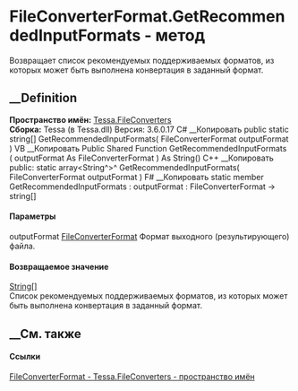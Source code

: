 # FileConverterFormat.GetRecommendedInputFormats - метод
Возвращает список рекомендуемых поддерживаемых форматов, из которых может быть
выполнена конвертация в заданный формат.
## __Definition
 **Пространство имён:** [Tessa.FileConverters](N_Tessa_FileConverters.htm)  
 **Сборка:** Tessa (в Tessa.dll) Версия: 3.6.0.17
C# __Копировать
     public static string[] GetRecommendedInputFormats(
    	FileConverterFormat outputFormat
    )
VB __Копировать
     Public Shared Function GetRecommendedInputFormats ( 
    	outputFormat As FileConverterFormat
    ) As String()
C++ __Копировать
     public:
    static array<String^>^ GetRecommendedInputFormats(
    	FileConverterFormat outputFormat
    )
F# __Копировать
     static member GetRecommendedInputFormats : 
            outputFormat : FileConverterFormat -> string[] 
#### Параметры
outputFormat
[FileConverterFormat](T_Tessa_FileConverters_FileConverterFormat.htm)
    Формат выходного (результирующего) файла.
#### Возвращаемое значение
[String](https://learn.microsoft.com/dotnet/api/system.string)[]  
Список рекомендуемых поддерживаемых форматов, из которых может быть выполнена
конвертация в заданный формат.
##  __См. также
#### Ссылки
[FileConverterFormat - ](T_Tessa_FileConverters_FileConverterFormat.htm)
[Tessa.FileConverters - пространство имён](N_Tessa_FileConverters.htm)
